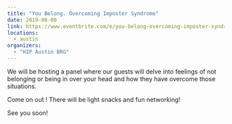 ```yaml
---
title: "You Belong. Overcoming Imposter Syndrome"
date: 2019-08-08
link: https://www.eventbrite.com/e/you-belong-overcoming-imposter-syndrome-tickets-67228741977
locations:
  - austin
organizers:
  - "HIP Austin BRG"
---
```


We will be hosting a panel where our guests will delve into feelings of not belonging or being in over your head and how they have overcome those situations.

Come on out ! There will be light snacks and fun networking!

See you soon!
